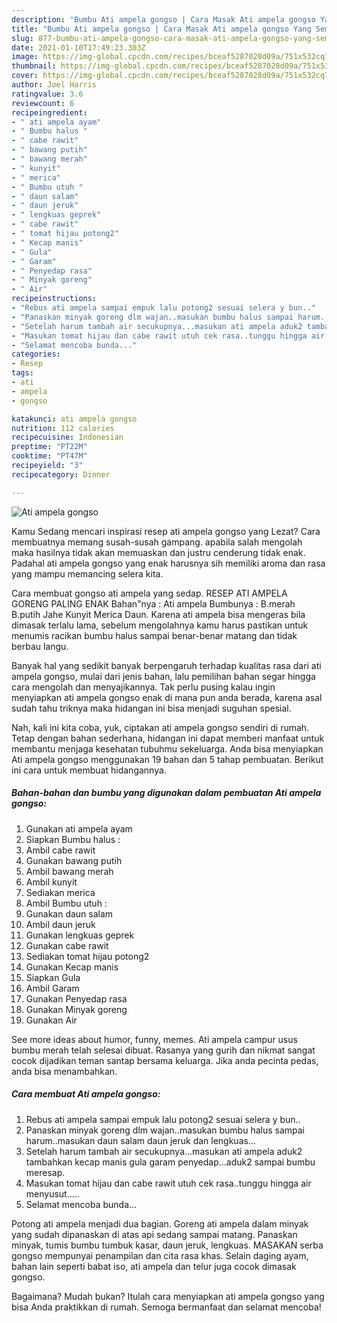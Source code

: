 ```yaml
---
description: "Bumbu Ati ampela gongso | Cara Masak Ati ampela gongso Yang Sempurna"
title: "Bumbu Ati ampela gongso | Cara Masak Ati ampela gongso Yang Sempurna"
slug: 877-bumbu-ati-ampela-gongso-cara-masak-ati-ampela-gongso-yang-sempurna
date: 2021-01-10T17:49:23.303Z
image: https://img-global.cpcdn.com/recipes/bceaf5287028d09a/751x532cq70/ati-ampela-gongso-foto-resep-utama.jpg
thumbnail: https://img-global.cpcdn.com/recipes/bceaf5287028d09a/751x532cq70/ati-ampela-gongso-foto-resep-utama.jpg
cover: https://img-global.cpcdn.com/recipes/bceaf5287028d09a/751x532cq70/ati-ampela-gongso-foto-resep-utama.jpg
author: Joel Harris
ratingvalue: 3.6
reviewcount: 6
recipeingredient:
- " ati ampela ayam"
- " Bumbu halus "
- " cabe rawit"
- " bawang putih"
- " bawang merah"
- " kunyit"
- " merica"
- " Bumbu utuh "
- " daun salam"
- " daun jeruk"
- " lengkuas geprek"
- " cabe rawit"
- " tomat hijau potong2"
- " Kecap manis"
- " Gula"
- " Garam"
- " Penyedap rasa"
- " Minyak goreng"
- " Air"
recipeinstructions:
- "Rebus ati ampela sampai empuk lalu potong2 sesuai selera y bun.."
- "Panaskan minyak goreng dlm wajan..masukan bumbu halus sampai harum..masukan daun salam daun jeruk dan lengkuas..."
- "Setelah harum tambah air secukupnya...masukan ati ampela aduk2 tambahkan kecap manis gula garam penyedap...aduk2 sampai bumbu meresap."
- "Masukan tomat hijau dan cabe rawit utuh cek rasa..tunggu hingga air menyusut....."
- "Selamat mencoba bunda..."
categories:
- Resep
tags:
- ati
- ampela
- gongso

katakunci: ati ampela gongso 
nutrition: 112 calories
recipecuisine: Indonesian
preptime: "PT22M"
cooktime: "PT47M"
recipeyield: "3"
recipecategory: Dinner

---
```



![Ati ampela gongso](https://img-global.cpcdn.com/recipes/bceaf5287028d09a/751x532cq70/ati-ampela-gongso-foto-resep-utama.jpg)

Kamu Sedang mencari inspirasi resep ati ampela gongso yang Lezat? Cara membuatnya memang susah-susah gampang. apabila salah mengolah maka hasilnya tidak akan memuaskan dan justru cenderung tidak enak. Padahal ati ampela gongso yang enak harusnya sih memiliki aroma dan rasa yang mampu memancing selera kita.

Cara membuat gongso ati ampela yang sedap. RESEP ATI AMPELA GORENG PALING ENAK Bahan&#34;nya : Ati ampela Bumbunya : B.merah B.putih Jahe Kunyit Merica Daun. Karena ati ampela bisa mengeras bila dimasak terlalu lama, sebelum mengolahnya kamu harus pastikan untuk menumis racikan bumbu halus sampai benar-benar matang dan tidak berbau langu.

Banyak hal yang sedikit banyak berpengaruh terhadap kualitas rasa dari ati ampela gongso, mulai dari jenis bahan, lalu pemilihan bahan segar hingga cara mengolah dan menyajikannya. Tak perlu pusing kalau ingin menyiapkan ati ampela gongso enak di mana pun anda berada, karena asal sudah tahu triknya maka hidangan ini bisa menjadi suguhan spesial.


Nah, kali ini kita coba, yuk, ciptakan ati ampela gongso sendiri di rumah. Tetap dengan bahan sederhana, hidangan ini dapat memberi manfaat untuk membantu menjaga kesehatan tubuhmu sekeluarga. Anda bisa menyiapkan Ati ampela gongso menggunakan 19 bahan dan 5 tahap pembuatan. Berikut ini cara untuk membuat hidangannya.

<!--inarticleads1-->

##### Bahan-bahan dan bumbu yang digunakan dalam pembuatan Ati ampela gongso:

1. Gunakan  ati ampela ayam
1. Siapkan  Bumbu halus :
1. Ambil  cabe rawit
1. Gunakan  bawang putih
1. Ambil  bawang merah
1. Ambil  kunyit
1. Sediakan  merica
1. Ambil  Bumbu utuh :
1. Gunakan  daun salam
1. Ambil  daun jeruk
1. Gunakan  lengkuas geprek
1. Gunakan  cabe rawit
1. Sediakan  tomat hijau potong2
1. Gunakan  Kecap manis
1. Siapkan  Gula
1. Ambil  Garam
1. Gunakan  Penyedap rasa
1. Gunakan  Minyak goreng
1. Gunakan  Air


See more ideas about humor, funny, memes. Ati ampela campur usus bumbu merah telah selesai dibuat. Rasanya yang gurih dan nikmat sangat cocok dijadikan teman santap bersama keluarga. Jika anda pecinta pedas, anda bisa menambahkan. 

<!--inarticleads2-->

##### Cara membuat Ati ampela gongso:

1. Rebus ati ampela sampai empuk lalu potong2 sesuai selera y bun..
1. Panaskan minyak goreng dlm wajan..masukan bumbu halus sampai harum..masukan daun salam daun jeruk dan lengkuas...
1. Setelah harum tambah air secukupnya...masukan ati ampela aduk2 tambahkan kecap manis gula garam penyedap...aduk2 sampai bumbu meresap.
1. Masukan tomat hijau dan cabe rawit utuh cek rasa..tunggu hingga air menyusut.....
1. Selamat mencoba bunda...


Potong ati ampela menjadi dua bagian. Goreng ati ampela dalam minyak yang sudah dipanaskan di atas api sedang sampai matang. Panaskan minyak, tumis bumbu tumbuk kasar, daun jeruk, lengkuas. MASAKAN serba gongso mempunyai penampilan dan cita rasa khas. Selain daging ayam, bahan lain seperti babat iso, ati ampela dan telur juga cocok dimasak gongso. 

Bagaimana? Mudah bukan? Itulah cara menyiapkan ati ampela gongso yang bisa Anda praktikkan di rumah. Semoga bermanfaat dan selamat mencoba!
